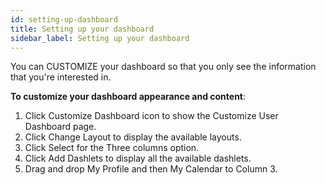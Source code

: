 ```yaml
---
id: setting-up-dashboard
title: Setting up your dashboard
sidebar_label: Setting up your dashboard
---
```


You can CUSTOMIZE your dashboard so that you only see the information that you're interested in.

**To customize your dashboard appearance and content**:

1. Click Customize Dashboard icon to show the Customize User Dashboard page.
2. Click Change Layout to display the available layouts.
3. Click Select for the Three columns option.
4. Click Add Dashlets to display all the available dashlets.
5. Drag and drop My Profile and then My Calendar to Column 3.

